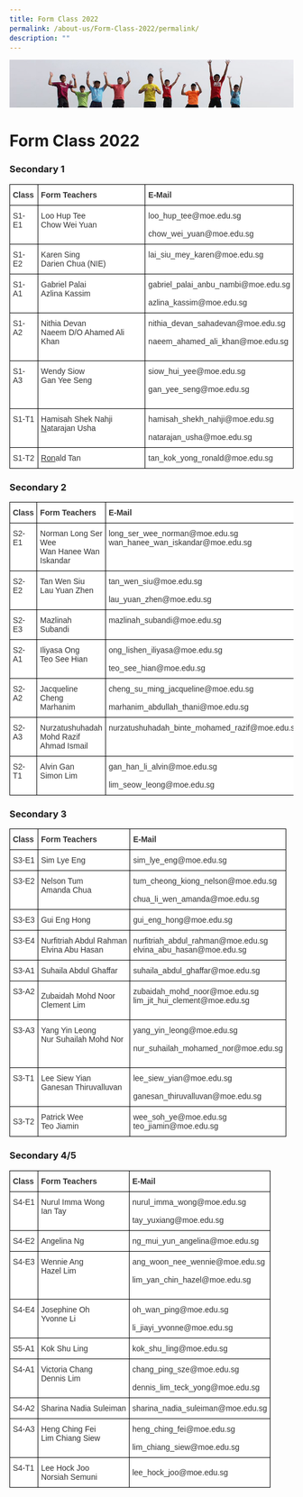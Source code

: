 ```yaml
---
title: Form Class 2022
permalink: /about-us/Form-Class-2022/permalink/
description: ""
---
```

![](/images/Banner.jpg)

Form Class 2022
===============

### Secondary 1

<style type="text/css">
.tg  {border-collapse:collapse;border-spacing:0;}
.tg td{border-color:black;border-style:solid;border-width:1px;font-family:Arial, sans-serif;font-size:14px;
  overflow:hidden;padding:10px 5px;word-break:normal;}
.tg th{border-color:black;border-style:solid;border-width:1px;font-family:Arial, sans-serif;font-size:14px;
  font-weight:normal;overflow:hidden;padding:10px 5px;word-break:normal;}
.tg .tg-citn{background-color:#FFF;color:#333;text-align:left;vertical-align:top}
.tg .tg-rdtm{background-color:#FFF;color:#333;font-weight:bold;text-align:left;vertical-align:top}
</style>
<table class="tg">
<thead>
  <tr>
    <th class="tg-rdtm">Class</th>
    <th class="tg-rdtm">Form Teachers</th>
    <th class="tg-rdtm">E-Mail</th>
  </tr>
</thead>
<tbody>
  <tr>
    <td class="tg-citn">S1-E1</td>
    <td class="tg-citn">Loo Hup Tee<br><span style="font-weight:400;font-style:normal">Chow Wei Yuan</span><br></td>
    <td class="tg-citn"><span style="font-weight:400;font-style:normal">loo_hup_tee@moe.edu.sg</span><br><br><span style="font-weight:400;font-style:normal">chow_wei_yuan@moe.edu.sg</span><br></td>
  </tr>
  <tr>
    <td class="tg-citn">S1-E2</td>
    <td class="tg-citn">Karen Sing<br>Darien Chua (NIE)<br></td>
    <td class="tg-citn"><span style="font-weight:400;font-style:normal">lai_siu_mey_karen@moe.edu.sg</span><br><br></td>
  </tr>
  <tr>
    <td class="tg-citn">S1-A1</td>
    <td class="tg-citn">Gabriel Palai<br>Azlina Kassim<br></td>
    <td class="tg-citn"><span style="font-weight:400;font-style:normal">gabriel_palai_anbu_nambi@moe.edu.sg</span><br><br><span style="font-weight:400;font-style:normal">azlina_kassim@moe.edu.sg</span><br></td>
  </tr>
  <tr>
    <td class="tg-citn">S1-A2</td>
    <td class="tg-citn">Nithia Devan<br>Naeem D/O Ahamed Ali Khan<br><br></td>
    <td class="tg-citn"><span style="font-weight:400;font-style:normal">nithia_devan_sahadevan@moe.edu.sg</span><br><br><span style="font-weight:400;font-style:normal">naeem_ahamed_ali_khan@moe.edu.sg</span><br><br></td>
  </tr>
  <tr>
    <td class="tg-citn">S1-A3</td>
    <td class="tg-citn">Wendy Siow<br>Gan Yee Seng<br></td>
    <td class="tg-citn"><span style="font-weight:400;font-style:normal">siow_hui_yee@moe.edu.sg</span><br><br><span style="font-weight:400;font-style:normal">gan_yee_seng@moe.edu.sg</span><br><br></td>
  </tr>
  <tr>
    <td class="tg-citn">S1-T1</td>
    <td class="tg-citn">Hamisah Shek Nahji<br><a href="https://www.loyangviewsec.moe.edu.sg/about-us/goog_917774204" target="_blank" rel="noopener noreferrer"><span style="color:#333">N</span></a><span style="font-weight:400;font-style:normal;color:#333">atarajan</span><span style="font-weight:400;font-style:normal"> Usha</span><br></td>
    <td class="tg-citn"><span style="font-weight:400;font-style:normal">hamisah_shekh_nahji@moe.edu.sg</span><br><span style="font-weight:400;font-style:normal">	</span><br><span style="font-weight:400;font-style:normal">natarajan_usha@moe.edu.sg</span><br></td>
  </tr>
  <tr>
    <td class="tg-citn">S1-T2</td>
    <td class="tg-citn"><a href="https://www.loyangviewsec.moe.edu.sg/about-us/goog_917774204" target="_blank" rel="noopener noreferrer"><span style="color:#333">Ron</span></a><span style="color:#333">ald Tan</span><br></td>
    <td class="tg-citn"><span style="font-weight:400;font-style:normal">tan_kok_yong_ronald@moe.edu.sg</span><br></td>
  </tr>
</tbody>
</table>


### Secondary 2

<style type="text/css">
.tg  {border-collapse:collapse;border-spacing:0;}
.tg td{border-color:black;border-style:solid;border-width:1px;font-family:Arial, sans-serif;font-size:14px;
  overflow:hidden;padding:10px 5px;word-break:normal;}
.tg th{border-color:black;border-style:solid;border-width:1px;font-family:Arial, sans-serif;font-size:14px;
  font-weight:normal;overflow:hidden;padding:10px 5px;word-break:normal;}
.tg .tg-citn{background-color:#FFF;color:#333;text-align:left;vertical-align:top}
.tg .tg-rdtm{background-color:#FFF;color:#333;font-weight:bold;text-align:left;vertical-align:top}
</style>
<table class="tg">
<thead>
  <tr>
    <th class="tg-rdtm">Class</th>
    <th class="tg-rdtm">Form Teachers</th>
    <th class="tg-rdtm">E-Mail</th>
  </tr>
</thead>
<tbody>
  <tr>
    <td class="tg-citn">S2-E1</td>
    <td class="tg-citn">Norman Long Ser Wee<br>Wan Hanee Wan Iskandar</td>
    <td class="tg-citn">long_ser_wee_norman@moe.edu.sg<br>wan_hanee_wan_iskandar@moe.edu.sg<br></td>
  </tr>
  <tr>
    <td class="tg-citn">S2-E2</td>
    <td class="tg-citn">Tan Wen Siu<br>Lau Yuan Zhen</td>
    <td class="tg-citn"><span style="background-color:initial">tan_wen_siu@moe.edu.sg</span><br><br><span style="background-color:initial">lau_yuan_zhen@moe.edu.sg</span><br></td>
  </tr>
  <tr>
    <td class="tg-citn">S2-E3</td>
    <td class="tg-citn">Mazlinah Subandi</td>
    <td class="tg-citn">mazlinah_subandi@moe.edu.sg<br></td>
  </tr>
  <tr>
    <td class="tg-citn">S2-A1</td>
    <td class="tg-citn">Iliyasa Ong<br>Teo See Hian</td>
    <td class="tg-citn">ong_lishen_iliyasa@moe.edu.sg<br><br>teo_see_hian@moe.edu.sg<br></td>
  </tr>
  <tr>
    <td class="tg-citn">S2-A2</td>
    <td class="tg-citn">Jacqueline Cheng<br>Marhanim</td>
    <td class="tg-citn">cheng_su_ming_jacqueline@moe.edu.sg<br><br>marhanim_abdullah_thani@moe.edu.sg<br></td>
  </tr>
  <tr>
    <td class="tg-citn">S2-A3</td>
    <td class="tg-citn">Nurzatushuhadah Mohd Razif<br>Ahmad Ismail</td>
    <td class="tg-citn">nurzatushuhadah_binte_mohamed_razif@moe.edu.sg<br></td>
  </tr>
  <tr>
    <td class="tg-citn">S2-T1</td>
    <td class="tg-citn">Alvin Gan<br>Simon Lim</td>
    <td class="tg-citn">gan_han_li_alvin@moe.edu.sg<br><br>lim_seow_leong@moe.edu.sg</td>
  </tr>
</tbody>
</table>

### Secondary 3

<style type="text/css">
.tg  {border-collapse:collapse;border-spacing:0;}
.tg td{border-color:black;border-style:solid;border-width:1px;font-family:Arial, sans-serif;font-size:14px;
  overflow:hidden;padding:10px 5px;word-break:normal;}
.tg th{border-color:black;border-style:solid;border-width:1px;font-family:Arial, sans-serif;font-size:14px;
  font-weight:normal;overflow:hidden;padding:10px 5px;word-break:normal;}
.tg .tg-citn{background-color:#FFF;color:#333;text-align:left;vertical-align:top}
.tg .tg-rdtm{background-color:#FFF;color:#333;font-weight:bold;text-align:left;vertical-align:top}
.tg .tg-7fd7{background-color:#FFF;color:#333;text-align:left;vertical-align:middle}
</style>
<table class="tg">
<thead>
  <tr>
    <th class="tg-rdtm">Class</th>
    <th class="tg-rdtm">Form Teachers</th>
    <th class="tg-rdtm">E-Mail</th>
  </tr>
</thead>
<tbody>
  <tr>
    <td class="tg-citn">S3-E1</td>
    <td class="tg-citn">Sim Lye Eng</td>
    <td class="tg-7fd7">sim_lye_eng@moe.edu.sg<br></td>
  </tr>
  <tr>
    <td class="tg-citn">S3-E2</td>
    <td class="tg-citn">Nelson Tum<br>Amanda Chua</td>
    <td class="tg-7fd7">tum_cheong_kiong_nelson@moe.edu.sg<br><br>chua_li_wen_amanda@moe.edu.sg<br></td>
  </tr>
  <tr>
    <td class="tg-citn">S3-E3</td>
    <td class="tg-citn">Gui Eng Hong</td>
    <td class="tg-7fd7">gui_eng_hong@moe.edu.sg</td>
  </tr>
  <tr>
    <td class="tg-citn">S3-E4</td>
    <td class="tg-7fd7">Nurfitriah Abdul Rahman<br>Elvina Abu Hasan<br></td>
    <td class="tg-7fd7">nurfitriah_abdul_rahman@moe.edu.sg<br>elvina_abu_hasan@moe.edu.sg</td>
  </tr>
  <tr>
    <td class="tg-citn">S3-A1</td>
    <td class="tg-citn">Suhaila Abdul Ghaffar</td>
    <td class="tg-7fd7">suhaila_abdul_ghaffar@moe.edu.sg</td>
  </tr>
  <tr>
    <td class="tg-citn">S3-A2</td>
    <td class="tg-7fd7">Zubaidah Mohd Noor <br>Clement Lim<br></td>
    <td class="tg-7fd7">zubaidah_mohd_noor@moe.edu.sg<br>lim_jit_hui_clement@moe.edu.sg<br><br></td>
  </tr>
  <tr>
    <td class="tg-citn">S3-A3</td>
    <td class="tg-citn">Yang Yin Leong<br>Nur Suhailah Mohd Nor</td>
    <td class="tg-7fd7">yang_yin_leong@moe.edu.sg<br><br>nur_suhailah_mohamed_nor@moe.edu.sg<br><br></td>
  </tr>
  <tr>
    <td class="tg-citn">S3-T1</td>
    <td class="tg-citn">Lee Siew Yian<br>Ganesan Thiruvalluvan</td>
    <td class="tg-7fd7">lee_siew_yian@moe.edu.sg<br><br>ganesan_thiruvalluvan@moe.edu.sg<br></td>
  </tr>
  <tr>
    <td class="tg-7fd7"> S3-T2</td>
    <td class="tg-7fd7">Patrick Wee<br>Teo Jiamin</td>
    <td class="tg-7fd7">wee_soh_ye@moe.edu.sg<br>teo_jiamin@moe.edu.sg</td>
  </tr>
</tbody>
</table>

### Secondary 4/5

<style type="text/css">
.tg  {border-collapse:collapse;border-spacing:0;}
.tg td{border-color:black;border-style:solid;border-width:1px;font-family:Arial, sans-serif;font-size:14px;
  overflow:hidden;padding:10px 5px;word-break:normal;}
.tg th{border-color:black;border-style:solid;border-width:1px;font-family:Arial, sans-serif;font-size:14px;
  font-weight:normal;overflow:hidden;padding:10px 5px;word-break:normal;}
.tg .tg-citn{background-color:#FFF;color:#333;text-align:left;vertical-align:top}
.tg .tg-rdtm{background-color:#FFF;color:#333;font-weight:bold;text-align:left;vertical-align:top}
.tg .tg-7fd7{background-color:#FFF;color:#333;text-align:left;vertical-align:middle}
</style>
<table class="tg">
<thead>
  <tr>
    <th class="tg-rdtm">Class</th>
    <th class="tg-rdtm">Form Teachers</th>
    <th class="tg-rdtm">E-Mail</th>
  </tr>
</thead>
<tbody>
  <tr>
    <td class="tg-citn">S4-E1</td>
    <td class="tg-citn">Nurul Imma Wong<br>Ian Tay</td>
    <td class="tg-7fd7">nurul_imma_wong@moe.edu.sg<br><br>tay_yuxiang@moe.edu.sg<br></td>
  </tr>
  <tr>
    <td class="tg-citn">S4-E2</td>
    <td class="tg-citn">Angelina Ng</td>
    <td class="tg-7fd7">ng_mui_yun_angelina@moe.edu.sg</td>
  </tr>
  <tr>
    <td class="tg-citn">S4-E3</td>
    <td class="tg-citn">Wennie Ang<br>Hazel Lim</td>
    <td class="tg-7fd7">ang_woon_nee_wennie@moe.edu.sg<br><br>lim_yan_chin_hazel@moe.edu.sg<br><br></td>
  </tr>
  <tr>
    <td class="tg-citn">S4-E4</td>
    <td class="tg-citn">Josephine Oh<br>Yvonne Li</td>
    <td class="tg-7fd7">oh_wan_ping@moe.edu.sg<br><br>li_jiayi_yvonne@moe.edu.sg<br></td>
  </tr>
  <tr>
    <td class="tg-7fd7">S5-A1 </td>
    <td class="tg-7fd7">Kok Shu Ling</td>
    <td class="tg-7fd7">kok_shu_ling@moe.edu.sg</td>
  </tr>
  <tr>
    <td class="tg-citn">S4-A1</td>
    <td class="tg-citn">Victoria Chang<br>Dennis Lim</td>
    <td class="tg-7fd7">chang_ping_sze@moe.edu.sg<br><br>dennis_lim_teck_yong@moe.edu.sg<br></td>
  </tr>
  <tr>
    <td class="tg-citn">S4-A2</td>
    <td class="tg-7fd7">Sharina Nadia Suleiman</td>
    <td class="tg-7fd7">sharina_nadia_suleiman@moe.edu.sg</td>
  </tr>
  <tr>
    <td class="tg-citn">S4-A3</td>
    <td class="tg-citn">Heng Ching Fei<br>Lim Chiang Siew</td>
    <td class="tg-7fd7">heng_ching_fei@moe.edu.sg<br><br>lim_chiang_siew@moe.edu.sg<br></td>
  </tr>
  <tr>
    <td class="tg-citn">S4-T1</td>
    <td class="tg-citn"><span style="background-color:initial">Lee Hock Joo</span><br><span style="background-color:initial">Norsiah Semuni</span></td>
    <td class="tg-7fd7">lee_hock_joo@moe.edu.sg<br></td>
  </tr>
</tbody>
</table>